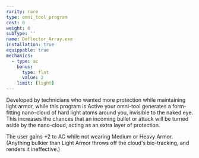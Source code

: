 ```yaml
---
rarity: rare
type: omni_tool_program
cost: 0
weight: 0
subType: ''
name: Deflector_Array.exe
installation: true
equippable: true
mechanics:
  - type: ac
    bonus:
      type: flat
      value: 2
    limit: [light]
---
```

Developed by technicians who wanted more protection while maintaining light armor, while this program is Active your
omni-tool generates a form-fitting nano-cloud of hard light atoms around you, invisible to the naked eye. This increases
the chances that an incoming bullet or attack will be turned aside by the nano-cloud, acting as an extra layer of protection.

The user gains +2 to AC while not wearing Medium or Heavy Armor. (Anything bulkier than Light
Armor throws off the cloud's bio-tracking, and renders it ineffective.)
